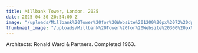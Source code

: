 ```yaml
---
title: Millbank Tower, London. 2025
date: 2025-04-30 20:54:00 Z
image: "/uploads/Millbank%20Tower%20for%20Website%201200%20px%2072%20dpi.jpg"
thumbnail_image: "/uploads/Millbank%20Tower%20for%20Website%20300%20px%2072%20dpi.jpg"
---
```


Architects: Ronald Ward & Partners. Completed 1963.